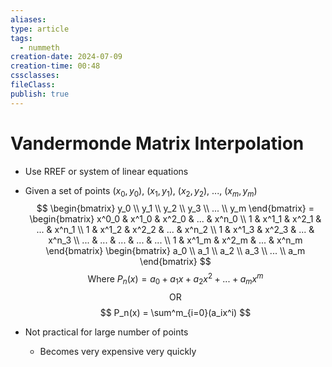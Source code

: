 ```yaml
---
aliases: 
type: article
tags:
  - nummeth
creation-date: 2024-07-09
creation-time: 00:48
cssclasses: 
fileClass: 
publish: true
---
```

# Vandermonde Matrix Interpolation
- Use RREF or system of linear equations
- Given a set of points $(x_0, y_0),$ $(x_1, y_1),$  $(x_2, y_2),$ ..., $(x_m, y_m)$ 
$$
\begin{bmatrix}
y_0 \\
y_1 \\
y_2 \\
y_3 \\
... \\
y_m
\end{bmatrix}
=
\begin{bmatrix}
x^0_0 & x^1_0 & x^2_0 & ... & x^n_0 \\
1 & x^1_1 & x^2_1 & ... & x^n_1 \\
1 & x^1_2 & x^2_2 & ... & x^n_2 \\
1 & x^1_3 & x^2_3 & ... & x^n_3 \\
... & ... & ... & ... & ... \\
1 & x^1_m & x^2_m & ... & x^n_m 
\end{bmatrix}
\begin{bmatrix}
a_0 \\
a_1 \\
a_2 \\
a_3 \\
... \\
a_m
\end{bmatrix}
$$
$$
\text{Where } P_n(x) = a_0 + a_1x + a_2x^2 + ... + a_mx^m
$$
$$\text{OR}$$
$$
P_n(x) = \sum^m_{i=0}(a_ix^i)
$$

- Not practical for large number of points
	- Becomes very expensive very quickly

